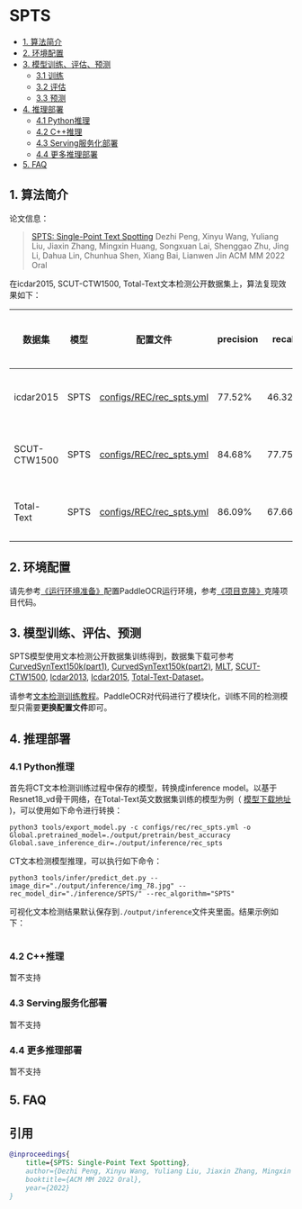 # SPTS

- [1. 算法简介](#1)
- [2. 环境配置](#2)
- [3. 模型训练、评估、预测](#3)
    - [3.1 训练](#3-1)
    - [3.2 评估](#3-2)
    - [3.3 预测](#3-3)
- [4. 推理部署](#4)
    - [4.1 Python推理](#4-1)
    - [4.2 C++推理](#4-2)
    - [4.3 Serving服务化部署](#4-3)
    - [4.4 更多推理部署](#4-4)
- [5. FAQ](#5)

<a name="1"></a>
## 1. 算法简介

论文信息：
> [SPTS: Single-Point Text Spotting](https://arxiv.org/abs/2112.07917)
> Dezhi Peng, Xinyu Wang, Yuliang Liu, Jiaxin Zhang, Mingxin Huang, Songxuan Lai, Shenggao Zhu, Jing Li, Dahua Lin, Chunhua Shen, Xiang Bai, Lianwen Jin
> ACM MM 2022 Oral

在icdar2015, SCUT-CTW1500, Total-Text文本检测公开数据集上，算法复现效果如下：

|数据集|模型|配置文件|precision|recall|Hmean|下载链接|
| --- | --- | --- | --- | --- | --- | --- |
|icdar2015|SPTS|[configs/REC/rec_spts.yml](../../configs/rec/rec_spts.yml)|77.52%|46.32%|57.99%|[训练模型]()|
|SCUT-CTW1500|SPTS|[configs/REC/rec_spts.yml](../../configs/rec/rec_spts.yml)|84.68%|77.75%|81.07%|[训练模型]()|
|Total-Text|SPTS|[configs/REC/rec_spts.yml](../../configs/rec/rec_spts.yml)|86.09%|67.66%|75.77%|[训练模型]()|


<a name="2"></a>
## 2. 环境配置
请先参考[《运行环境准备》](./environment.md)配置PaddleOCR运行环境，参考[《项目克隆》](./clone.md)克隆项目代码。


<a name="3"></a>
## 3. 模型训练、评估、预测

SPTS模型使用文本检测公开数据集训练得到，数据集下载可参考[CurvedSynText150k(part1)](https://universityofadelaide.app.box.com/s/xyqgqx058jlxiymiorw8fsfmxzf1n03p), [CurvedSynText150k(part2)](https://universityofadelaide.app.box.com/s/e0owoic8xacralf4j5slpgu50xfjoirs), [MLT](https://universityofadelaide.box.com/s/qu2wctdcsxh73bb94krdredpmx9nzf8m), [SCUT-CTW1500](https://github.com/Yuliang-Liu/Curve-Text-Detector), [Icdar2013](https://rrc.cvc.uab.es/?ch=2), [Icdar2015](https://rrc.cvc.uab.es/?ch=4), [Total-Text-Dataset](https://github.com/cs-chan/Total-Text-Dataset/tree/master/Dataset)。

请参考[文本检测训练教程](./detection.md)。PaddleOCR对代码进行了模块化，训练不同的检测模型只需要**更换配置文件**即可。


<a name="4"></a>
## 4. 推理部署

<a name="4-1"></a>
### 4.1 Python推理
首先将CT文本检测训练过程中保存的模型，转换成inference model。以基于Resnet18_vd骨干网络，在Total-Text英文数据集训练的模型为例（ [模型下载地址]() )，可以使用如下命令进行转换：

```shell
python3 tools/export_model.py -c configs/rec/rec_spts.yml -o Global.pretrained_model=./output/pretrain/best_accuracy  Global.save_inference_dir=./output/inference/rec_spts
```

CT文本检测模型推理，可以执行如下命令：

```shell
python3 tools/infer/predict_det.py --image_dir="./output/inference/img_78.jpg" --rec_model_dir="./inference/SPTS/" --rec_algorithm="SPTS"
```
可视化文本检测结果默认保存到`./output/inference`文件夹里面。结果示例如下：

![]()


<a name="4-2"></a>
### 4.2 C++推理

暂不支持

<a name="4-3"></a>
### 4.3 Serving服务化部署

暂不支持

<a name="4-4"></a>
### 4.4 更多推理部署

暂不支持

<a name="5"></a>
## 5. FAQ


## 引用

```bibtex
@inproceedings{
    title={SPTS: Single-Point Text Spotting},
    author={Dezhi Peng, Xinyu Wang, Yuliang Liu, Jiaxin Zhang, Mingxin Huang, Songxuan Lai, Shenggao Zhu, Jing Li, Dahua Lin, Chunhua Shen, Xiang Bai, Lianwen Jin},
    booktitle={ACM MM 2022 Oral},
    year={2022}
}
```